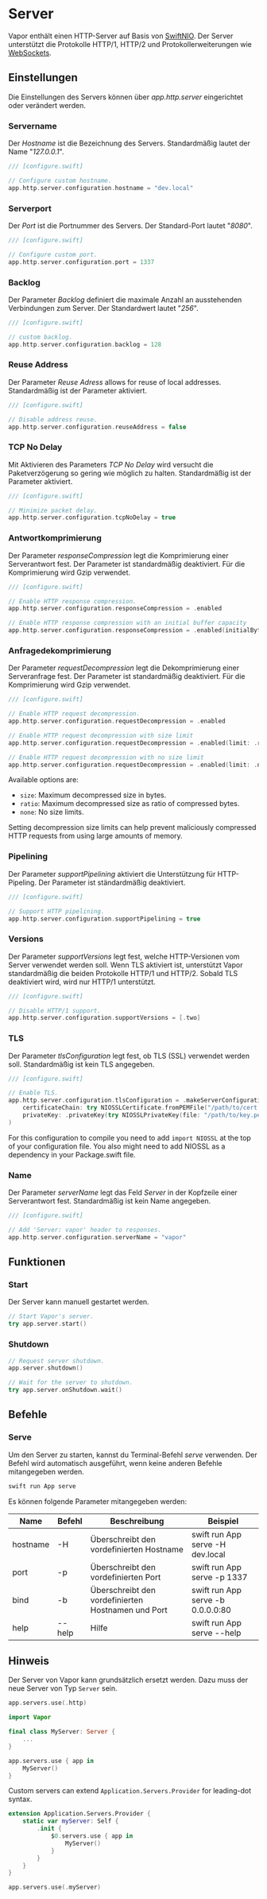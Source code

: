 # Server

Vapor enthält einen HTTP-Server auf Basis von [SwiftNIO](https://github.com/apple/swift-nio). Der Server unterstützt die Protokolle HTTP/1, HTTP/2 und Protokollerweiterungen wie [WebSockets](websockets.md).

## Einstellungen

Die Einstellungen des Servers können über _app.http.server_ eingerichtet oder verändert werden.

### Servername

Der _Hostname_ ist die Bezeichnung des Servers. Standardmäßig lautet der Name "_127.0.0.1_".

```swift
/// [configure.swift]

// Configure custom hostname.
app.http.server.configuration.hostname = "dev.local"
```

### Serverport

Der _Port_ ist die Portnummer des Servers. Der Standard-Port lautet "_8080_". 

```swift
/// [configure.swift]

// Configure custom port.
app.http.server.configuration.port = 1337
```

### Backlog

Der Parameter _Backlog_ definiert die maximale Anzahl an ausstehenden Verbindungen zum Server. Der Standardwert lautet "_256_".

```swift
/// [configure.swift]

// custom backlog.
app.http.server.configuration.backlog = 128
```

### Reuse Address

Der Parameter _Reuse Adress_ allows for reuse of local addresses. Standardmäßig ist der Parameter aktiviert.

```swift
/// [configure.swift]

// Disable address reuse.
app.http.server.configuration.reuseAddress = false
```

### TCP No Delay

Mit Aktivieren des Parameters _TCP No Delay_ wird versucht die Paketverzögerung so gering wie möglich zu halten. Standardmäßig ist der Parameter aktiviert. 

```swift
/// [configure.swift]

// Minimize packet delay.
app.http.server.configuration.tcpNoDelay = true
```

### Antwortkomprimierung

Der Parameter _responseCompression_ legt die Komprimierung einer Serverantwort fest. Der Parameter ist standardmäßig deaktiviert. Für die Komprimierung wird Gzip verwendet.

```swift
/// [configure.swift]

// Enable HTTP response compression.
app.http.server.configuration.responseCompression = .enabled

// Enable HTTP response compression with an initial buffer capacity
app.http.server.configuration.responseCompression = .enabled(initialByteBufferCapacity: 1024)
```

### Anfragedekomprimierung

Der Parameter _requestDecompression_ legt die Dekomprimierung einer Serveranfrage fest. Der Parameter ist standardmäßig deaktiviert. Für die Komprimierung wird Gzip verwendet.

```swift
/// [configure.swift]

// Enable HTTP request decompression.
app.http.server.configuration.requestDecompression = .enabled

// Enable HTTP request decompression with size limit
app.http.server.configuration.requestDecompression = .enabled(limit: .ratio(10))

// Enable HTTP request decompression with no size limit
app.http.server.configuration.requestDecompression = .enabled(limit: .none)
```

Available options are:

- `size`: Maximum decompressed size in bytes.
- `ratio`: Maximum decompressed size as ratio of compressed bytes.
- `none`: No size limits.

Setting decompression size limits can help prevent maliciously compressed HTTP requests from using large amounts of memory.

### Pipelining

Der Parameter _supportPipelining_ aktiviert die Unterstützung für HTTP-Pipeling. Der Parameter ist ständardmäßig deaktiviert. 

```swift
/// [configure.swift]

// Support HTTP pipelining.
app.http.server.configuration.supportPipelining = true
```

### Versions

Der Parameter _supportVersions_ legt fest, welche HTTP-Versionen vom Server verwendet werden soll. Wenn TLS aktiviert ist, unterstützt Vapor standardmäßig die beiden Protokolle HTTP/1 und HTTP/2. Sobald TLS deaktiviert wird, wird nur HTTP/1 unterstützt.

```swift
/// [configure.swift]

// Disable HTTP/1 support.
app.http.server.configuration.supportVersions = [.two]
```

### TLS

Der Parameter _tlsConfiguration_ legt fest, ob TLS (SSL) verwendet werden soll. Standardmäßig ist kein TLS angegeben. 

```swift
/// [configure.swift]

// Enable TLS.
app.http.server.configuration.tlsConfiguration = .makeServerConfiguration(
    certificateChain: try NIOSSLCertificate.fromPEMFile("/path/to/cert.pem").map { .certificate($0) },
    privateKey: .privateKey(try NIOSSLPrivateKey(file: "/path/to/key.pem", format: .pem))
)
```

For this configuration to compile you need to add `import NIOSSL` at the top of your configuration file. You also might need to add NIOSSL as a dependency in your Package.swift file.

### Name

Der Parameter _serverName_ legt das Feld _Server_ in der Kopfzeile einer Serverantwort fest. Standardmäßig ist kein Name angegeben.

```swift
/// [configure.swift]

// Add 'Server: vapor' header to responses.
app.http.server.configuration.serverName = "vapor"
```

## Funktionen

### Start

Der Server kann manuell gestartet werden.

```swift
// Start Vapor's server.
try app.server.start()
```

### Shutdown

```swift
// Request server shutdown.
app.server.shutdown()

// Wait for the server to shutdown.
try app.server.onShutdown.wait()
```

## Befehle

### Serve

Um den Server zu starten, kannst du Terminal-Befehl _serve_ verwenden. Der Befehl wird automatisch ausgeführt, wenn keine anderen Befehle mitangegeben werden.

```swift
swift run App serve
```

Es können folgende Parameter mitangegeben werden:

| Name          	| Befehl         | Beschreibung                         		| Beispiel 			| 
|-----------------------|----------------|------------------------------------------------------|-------------------------------| 
| hostname           	| -H             | Überschreibt den vordefinierten Hostname		| swift run App serve -H dev.local	|
| port           	| -p             | Überschreibt den vordefinierten Port			| swift run App serve -p 1337	|
| bind           	| -b             | Überschreibt den vordefinierten Hostnamen und Port	| swift run App serve -b 0.0.0.0:80	|
| help           	| --help         | Hilfe						| swift run App serve --help	|

## Hinweis

Der Server von Vapor kann grundsätzlich ersetzt werden. Dazu muss der neue Server von Typ `Server` sein.

```swift
app.servers.use(.http)
```

```swift
import Vapor

final class MyServer: Server {
	...
}

app.servers.use { app in
	MyServer()
}
```

Custom servers can extend `Application.Servers.Provider` for leading-dot syntax.

```swift
extension Application.Servers.Provider {
    static var myServer: Self {
        .init {
            $0.servers.use { app in
            	MyServer()
            }
        }
    }
}

app.servers.use(.myServer)
```
